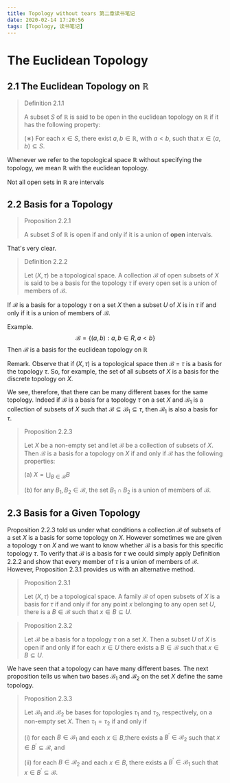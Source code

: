 ```yaml
---
title: Topology without tears 第二章读书笔记
date: 2020-02-14 17:20:56
tags: [Topology, 读书笔记]
---
```


# The Euclidean Topology
<!-- more -->

## 2.1 The Euclidean Topology on $\mathbb{R}$

>Definition 2.1.1
>
>A subset $S$ of $\mathbb{R}$ is said to be open in the euclidean topology on $\mathbb{R}$ if it has the following property:
>
>(∗) For each $x \in S$, there exist $a,b \in \mathbb{R}$, with $a < b$, such that $x \in (a,b) \subseteq S$.

Whenever we refer to the topological space $\mathbb{R}$ without specifying the topology, we mean $\mathbb{R}$ with the euclidean topology.

Not all open sets in $\mathbb{R}$ are intervals

## 2.2 Basis for a Topology

>Proposition 2.2.1
>
>A subset $S$ of $\mathbb{R}$ is open if and only if it is a union of **open** intervals.

That's very clear.

> Definition 2.2.2
>
>Let $(X, \tau)$ be a topological space. A collection $\mathcal{B}$ of open subsets of $X$ is said to be a basis for the topology $\tau$ if every open set is a union of members of $\mathcal{B}$.

If $\mathcal{B}$ is a basis for a topology $\tau$ on a set $X$ then a subset $U$ of $X$ is in $\tau$ if and only if it is a union of members of $\mathcal{B}$. 

Example. 
$$\mathcal{B} = \{(a,b) : a,b \in R,a < b\}$$
Then $\mathcal{B}$ is a basis for the euclidean topology on $\mathbb{R}$

Remark. Observe that if $(X,\tau)$ is a topological space then $\mathcal{B}$ = $\tau$ is a basis for the topology $\tau$. So, for example, the set of all subsets of $X$ is a basis for the discrete topology on $X$.

We see, therefore, that there can be many different bases for the same topology. Indeed if $\mathcal{B}$ is a basis for a topology $\tau$ on a set $X$ and $\mathcal{B}_1$ is a collection of subsets of $X$ such that $\mathcal{B} \subseteq \mathcal{B}_1 \subseteq \tau$, then $\mathcal{B}_1$ is also a basis for $\tau$.

>Proposition 2.2.3
>
> Let $X$ be a non-empty set and let $\mathcal{B}$ be a collection of subsets of $X$. Then $\mathcal{B}$ is a  basis for a topology on $X$ if and only if $\mathcal{B}$ has the following properties:
>
>(a) $X= \bigcup_{B \in \mathcal{B}} B$
>
>(b) for any $B_1, B_2 \in \mathcal{B}$, the set $B_1 \cap B_2$ is a union of members of $\mathcal{B}$.

## 2.3 Basis for a Given Topology

Proposition 2.2.3 told us under what conditions a collection $\mathcal{B}$ of subsets of a set $X$ is a basis for some topology on $X$. However sometimes we are given a topology $\tau$ on $X$ and we want to know whether $\mathcal{B}$ is a basis for this specific topology $\tau$. To verify that $\mathcal{B}$ is a basis for $\tau$ we could simply apply Definition 2.2.2 and show that every member of $\tau$ is a union of members of $\mathcal{B}$. However, Proposition 2.3.1 provides us with an alternative method.

>Proposition 2.3.1
>
>Let $(X,\tau)$ be a topological space. A family $\mathcal{B}$ of open subsets of $X$ is a basis for $\tau$ if and only if for any point $x$ belonging to any open set $U$, there is a $B \in \mathcal{B}$ such that $x \in B \subseteq U$.

>Proposition 2.3.2
>
>Let $\mathcal{B}$ be a basis for a topology $\tau$ on a set $X$. Then a subset $U$ of $X$ is open if and only if for each $x \in U$ there exists a $B \in \mathcal{B}$ such that $x \in B \subseteq U$.

We have seen that a topology can have many different bases. The next proposition tells us when two bases $\mathcal{B}_1$ and $\mathcal{B}_2$ on the set $X$ define the same topology.

>Proposition 2.3.3
>
>Let $\mathcal{B}_1$ and $\mathcal{B}_2$ be bases for topologies $\tau_1$ and $\tau_2$, respectively, on a non-empty set $X$. Then $\tau_1 = \tau_2$ if and only if
>
>(i) for each $B \in \mathcal{B}_1$ and each $x \in B$,there exists a $B^{'} \in \mathcal{B}_2$ such that $x \in B^{'} \subseteq \mathcal{B}$, and
>
>(ii) for each $B \in \mathcal{B}_2$ and each $x \in B$, there exists a $B^{'} \in \mathcal{B}_1$ such that $x \in B^{'} \subseteq \mathcal{B}$.